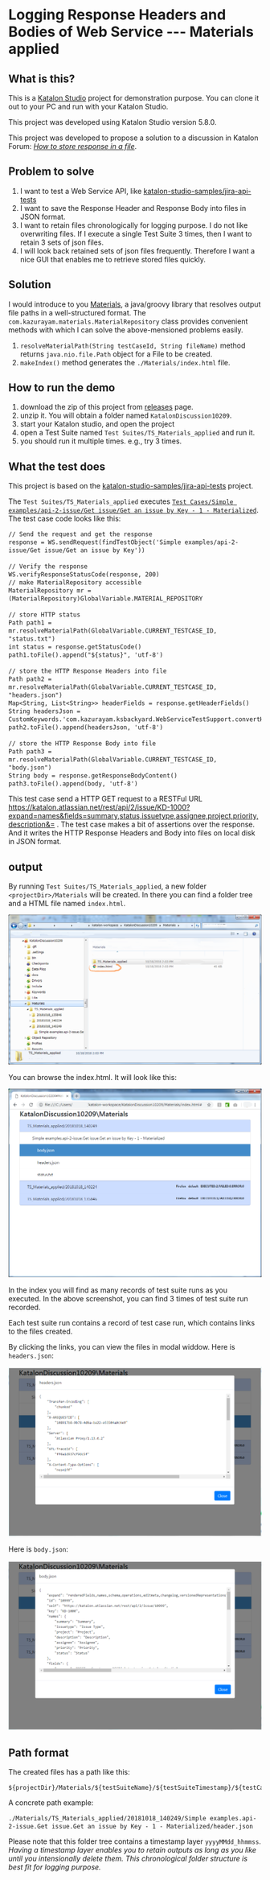 Logging Response Headers and Bodies of Web Service --- Materials applied
========

## What is this?

This is a [Katalon Studio](https://www.katalon.com/) project for demonstration purpose.
You can clone it out to your PC and run with your Katalon Studio.

This project was developed using Katalon Studio version 5.8.0.

This project was developed to propose a solution to a discussion in Katalon Forum:
[*How to store response in a file*](https://forum.katalon.com/discussion/10209/how-to-store-response-in-a-file).

## Problem to solve

1. I want to test a Web Service API, like [katalon-studio-samples/jira-api-tests](https://github.com/katalon-studio-samples/jira-api-tests)
2. I want to save the Response Header and Response Body into files in JSON format.
3. I want to retain files chronologically for logging purpose. I do not like overwriting files. If I execute a single Test Suite 3 times, then I want to retain 3 sets of json files.
4. I will look back retained sets of json files frequently. Therefore I want a nice GUI that enables me to retrieve stored files quickly.

## Solution

I would introduce to you [Materials](https://github.com/kazurayam/Materials), a java/groovy library that resolves output file paths in a well-structured format. The  `com.kazurayam.materials.MaterialRepository` class provides convenient methods with which I can solve the above-mensioned problems easily.

1. `resolveMaterialPath(String testCaseId, String fileName)` method returns `java.nio.file.Path` object for a File to be created.
2. `makeIndex()` method generates the `./Materials/index.html` file.

## How to run the demo

1. download the zip of this project from [releases](https://github.com/katalon-studio-samples/jira-api-tests) page.
2. unzip it. You will obtain a folder named `KatalonDiscussion10209`.
3. start your Katalon studio, and open the project
4. open a Test Suite named `Test Suites/TS_Materials_applied` and run it.
5. you should run it multiple times. e.g., try 3 times.

## What the test does

This project is based on the [katalon-studio-samples/jira-api-tests](https://github.com/katalon-studio-samples/jira-api-tests) project.

The `Test Suites/TS_Materials_applied` executes [`Test Cases/Simple examples/api-2-issue/Get issue/Get an issue by Key - 1 - Materialized`](/Scripts/Simple%20examples/api-2-issue/Get%20issue/Get%20an%20issue%20by%20Key%20-%201%20-%20Materialized/Script1539828822545.groovy). The test case code looks like this:

```
// Send the request and get the response
response = WS.sendRequest(findTestObject('Simple examples/api-2-issue/Get issue/Get an issue by Key'))

// Verify the response
WS.verifyResponseStatusCode(response, 200)
// make MaterialRepository accessible
MaterialRepository mr = (MaterialRepository)GlobalVariable.MATERIAL_REPOSITORY

// store HTTP status
Path path1 = mr.resolveMaterialPath(GlobalVariable.CURRENT_TESTCASE_ID, "status.txt")
int status = response.getStatusCode()
path1.toFile().append("${status}", 'utf-8')

// store the HTTP Response Headers into file
Path path2 = mr.resolveMaterialPath(GlobalVariable.CURRENT_TESTCASE_ID, "headers.json")
Map<String, List<String>> headerFields = response.getHeaderFields()
String headersJson = CustomKeywords.'com.kazurayam.ksbackyard.WebServiceTestSupport.convertHeaderFieldsToJsonString'(headerFields)
path2.toFile().append(headersJson, 'utf-8')

// store the HTTP Response Body into file
Path path3 = mr.resolveMaterialPath(GlobalVariable.CURRENT_TESTCASE_ID, "body.json")
String body = response.getResponseBodyContent()
path3.toFile().append(body, 'utf-8')
```

This test case send a HTTP GET request to a RESTFul URL  https://katalon.atlassian.net/rest/api/2/issue/KD-1000?expand=names&fields=summary,status,issuetype,assignee,project,priority,description&= . The test case makes a bit of assertions over the response. And it writes the HTTP Response Headers and Body into files on local disk in JSON format.

## output

By running `Test Suites/TS_Materials_applied`, a new folder `<projectDir>/Materials` will be created. In there you can find a folder tree and a HTML file named `index.html`.

![Materials_index](docs/images/Materials_index.png)

You can browse the index.html. It will look like this:

![index_html](docs/images/index_html.png)

In the index you will find as many records of test suite runs as you executed. In the above screenshot, you can find 3 times of test suite run recorded.

Each test suite run contains a record of test case run, which contains links to the files created.

By clicking the links, you can view the files in modal widdow. Here is `headers.json`:

![headers_json](docs/images/headers_json.PNG)

Here is `body.json`:

![body_json](docs/images/body_json.PNG)

## Path format

The created files has a path like this:
```
${projectDir}/Materials/${testSuiteName}/${testSuiteTimestamp}/${testCaseName}/${subdirs}/${fileName}
```

A concrete path example:

```
./Materials/TS_Materials_applied/20181018_140249/Simple examples.api-2-issue.Get issue.Get an issue by Key - 1 - Materialized/header.json
```

Please note that this folder tree contains a timestamp layer `yyyyMMdd_hhmmss`. *Having a timestamp layer enables you to retain outputs as long as you like until you intensionally delete them. This chronological folder structure is best fit for logging purpose.*

